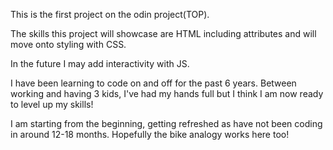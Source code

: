 This is the first project on the odin project(TOP).

The skills this project will showcase are HTML including attributes and will move onto styling with CSS.

In the future I may add interactivity with JS.

I have been learning to code on and off for the past 6 years. Between working and having 3 kids, I've had my hands full but I think I am now ready to level up my skills!

I am starting from the beginning, getting refreshed as have not been coding in around 12-18 months. Hopefully the bike analogy works here too!